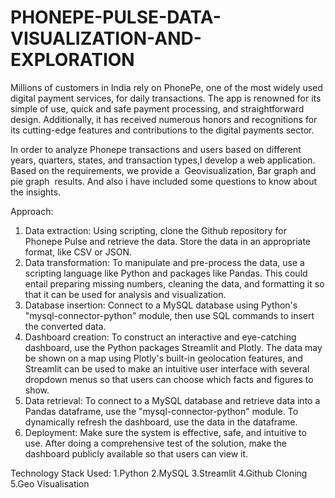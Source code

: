 # PHONEPE-PULSE-DATA-VISUALIZATION-AND-EXPLORATION
Millions of customers in India rely on PhonePe, one of the most widely used digital payment services, for daily transactions. The app is renowned for its simple of use, quick and safe payment processing, and straightforward design. Additionally, it has received numerous honors and recognitions for its cutting-edge features and contributions to the digital payments sector.

In order to analyze Phonepe transactions and users based on different years, quarters, states, and transaction types,I develop a web application. Based on the requirements, we provide a  Geovisualization, Bar graph and pie graph  results. And also i have included some questions to know about the insights.

Approach:
1. Data extraction: Using scripting, clone the Github repository for Phonepe Pulse and retrieve the data. Store the data in an appropriate format, like CSV or JSON.
2. Data transformation: To manipulate and pre-process the data, use a scripting language like Python and packages like Pandas. This could entail preparing missing numbers, cleaning the data, and formatting it so that it can be used for analysis and visualization.
3. Database insertion: Connect to a MySQL database using Python's "mysql-connector-python" module, then use SQL commands to insert the converted data.
4. Dashboard creation: To construct an interactive and eye-catching dashboard, use the Python packages Streamlit and Plotly. The data may be shown on a map using Plotly's built-in geolocation features, and Streamlit can be used to make an intuitive user interface with several dropdown menus so that users can choose which facts and figures to show.
5. Data retrieval: To connect to a MySQL database and retrieve data into a Pandas dataframe, use the "mysql-connector-python" module. To dynamically refresh the dashboard, use the data in the dataframe.
6. Deployment: Make sure the system is effective, safe, and intuitive to use. After doing a comprehensive test of the solution, make the dashboard publicly available so that users can view it.

Technology Stack Used:
1.Python
2.MySQL
3.Streamlit
4.Github Cloning
5.Geo Visualisation


